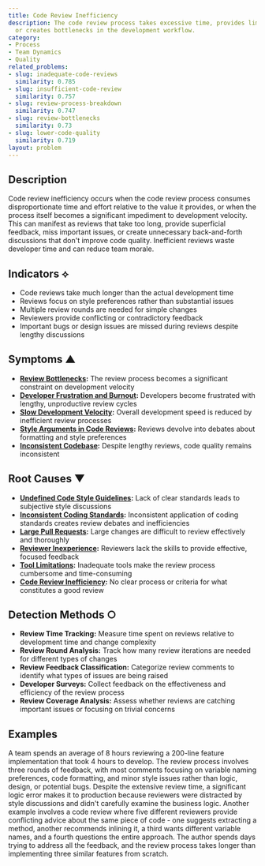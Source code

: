 ```yaml
---
title: Code Review Inefficiency
description: The code review process takes excessive time, provides limited value,
  or creates bottlenecks in the development workflow.
category:
- Process
- Team Dynamics
- Quality
related_problems:
- slug: inadequate-code-reviews
  similarity: 0.785
- slug: insufficient-code-review
  similarity: 0.757
- slug: review-process-breakdown
  similarity: 0.747
- slug: review-bottlenecks
  similarity: 0.73
- slug: lower-code-quality
  similarity: 0.719
layout: problem
---
```


## Description

Code review inefficiency occurs when the code review process consumes disproportionate time and effort relative to the value it provides, or when the process itself becomes a significant impediment to development velocity. This can manifest as reviews that take too long, provide superficial feedback, miss important issues, or create unnecessary back-and-forth discussions that don't improve code quality. Inefficient reviews waste developer time and can reduce team morale.

## Indicators ⟡

- Code reviews take much longer than the actual development time
- Reviews focus on style preferences rather than substantial issues
- Multiple review rounds are needed for simple changes
- Reviewers provide conflicting or contradictory feedback
- Important bugs or design issues are missed during reviews despite lengthy discussions

## Symptoms ▲

- **[Review Bottlenecks](review-bottlenecks.md):** The review process becomes a significant constraint on development velocity
- **[Developer Frustration and Burnout](developer-frustration-and-burnout.md):** Developers become frustrated with lengthy, unproductive review cycles
- **[Slow Development Velocity](slow-development-velocity.md):** Overall development speed is reduced by inefficient review processes
- **[Style Arguments in Code Reviews](style-arguments-in-code-reviews.md):** Reviews devolve into debates about formatting and style preferences
- **[Inconsistent Codebase](inconsistent-codebase.md):** Despite lengthy reviews, code quality remains inconsistent

## Root Causes ▼

- **[Undefined Code Style Guidelines](undefined-code-style-guidelines.md):** Lack of clear standards leads to subjective style discussions
- **[Inconsistent Coding Standards](inconsistent-coding-standards.md):** Inconsistent application of coding standards creates review debates and inefficiencies
- **[Large Pull Requests](large-pull-requests.md):** Large changes are difficult to review effectively and thoroughly
- **[Reviewer Inexperience](reviewer-inexperience.md):** Reviewers lack the skills to provide effective, focused feedback
- **[Tool Limitations](tool-limitations.md):** Inadequate tools make the review process cumbersome and time-consuming
- **[Code Review Inefficiency](code-review-inefficiency.md):** No clear process or criteria for what constitutes a good review

## Detection Methods ○

- **Review Time Tracking:** Measure time spent on reviews relative to development time and change complexity
- **Review Round Analysis:** Track how many review iterations are needed for different types of changes
- **Review Feedback Classification:** Categorize review comments to identify what types of issues are being raised
- **Developer Surveys:** Collect feedback on the effectiveness and efficiency of the review process
- **Review Coverage Analysis:** Assess whether reviews are catching important issues or focusing on trivial concerns

## Examples

A team spends an average of 8 hours reviewing a 200-line feature implementation that took 4 hours to develop. The review process involves three rounds of feedback, with most comments focusing on variable naming preferences, code formatting, and minor style issues rather than logic, design, or potential bugs. Despite the extensive review time, a significant logic error makes it to production because reviewers were distracted by style discussions and didn't carefully examine the business logic. Another example involves a code review where five different reviewers provide conflicting advice about the same piece of code - one suggests extracting a method, another recommends inlining it, a third wants different variable names, and a fourth questions the entire approach. The author spends days trying to address all the feedback, and the review process takes longer than implementing three similar features from scratch.